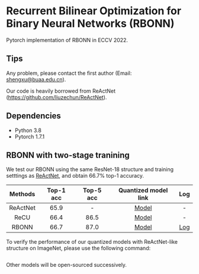 # Recurrent Bilinear Optimization for Binary Neural Networks (RBONN)
Pytorch implementation of RBONN in ECCV 2022.
## Tips

Any problem, please contact the first author (Email: shengxu@buaa.edu.cn). 

Our code is heavily borrowed from ReActNet (https://github.com/liuzechun/ReActNet).
## Dependencies
* Python 3.8
* Pytorch 1.7.1

## RBONN with two-stage tranining

We test our RBONN using the same ResNet-18 structure and training setttings as [ReActNet](https://github.com/liuzechun/ReActNet), and obtain 66.7% top-1 accuracy.

| Methods | Top-1 acc | Top-5 acc | Quantized model link |Log|
|:-------:|:---------:|:---------:|:--------------------:|:---:|
|ReActNet |  65.9     |  -     | [Model](https://github.com/liuzechun/ReActNet#models) |-|
| ReCU    |  66.4     |  86.5     | [Model](https://github.com/z-hXu/ReCU)        |-|
| RBONN    |  66.7     |  87.0     | [Model]()        |[Log]()|


To verify the performance of our quantized models with ReActNet-like structure on ImageNet, please use the following command:
```bash run.sh\
```

Other models will be open-sourced successively.
